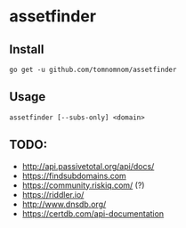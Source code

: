 # assetfinder

## Install

```
go get -u github.com/tomnomnom/assetfinder
```

## Usage

```
assetfinder [--subs-only] <domain>
```

## TODO:
* http://api.passivetotal.org/api/docs/
* https://findsubdomains.com
* https://community.riskiq.com/ (?)
* https://riddler.io/
* http://www.dnsdb.org/
* https://certdb.com/api-documentation
